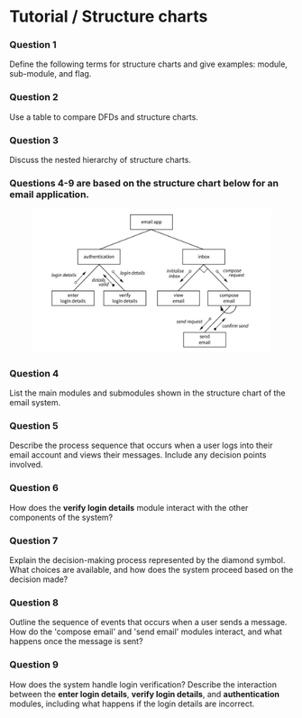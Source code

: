 # Tutorial / Structure charts

### Question 1

Define the following terms for structure charts and give examples: module, sub-module, and flag.

### Question 2

Use a table to compare DFDs and structure charts.

### Question 3

Discuss the nested hierarchy of structure charts.

### **Questions 4-9 are based on the structure chart below for an email application.**

<figure><img src="../../../../.gitbook/assets/102-hacksheet-structure.jpg" alt=""><figcaption></figcaption></figure>

### Question 4

List the main modules and submodules shown in the structure chart of the email system.

### Question 5

Describe the process sequence that occurs when a user logs into their email account and views their messages. Include any decision points involved.

### Question 6

How does the **verify login details** module interact with the other components of the system?

### Question 7

Explain the decision-making process represented by the diamond symbol. What choices are available, and how does the system proceed based on the decision made?

### Question 8

Outline the sequence of events that occurs when a user sends a message. How do the 'compose email' and 'send email' modules interact, and what happens once the message is sent?

### Question 9

How does the system handle login verification? Describe the interaction between the **enter login details**, **verify login details**, and **authentication** modules, including what happens if the login details are incorrect.
